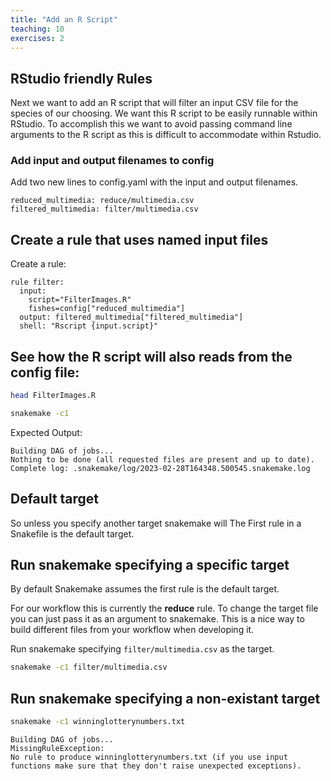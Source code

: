 ```yaml
---
title: "Add an R Script"
teaching: 10
exercises: 2
---
```



## RStudio friendly Rules
Next we want to add an R script that will filter an input CSV file for the species of our choosing.
We want this R script to be easily runnable within RStudio. To accomplish this we want to avoid 
passing command line arguments to the R script as this is difficult to accommodate within Rstudio.

### Add input and output filenames to config
Add two new lines to config.yaml with the input and output filenames.
```
reduced_multimedia: reduce/multimedia.csv
filtered_multimedia: filter/multimedia.csv
```

## Create a rule that uses named input files
Create a rule:
```
rule filter:
  input: 
    script="FilterImages.R"
    fishes=config["reduced_multimedia"]
  output: filtered_multimedia["filtered_multimedia"]
  shell: "Rscript {input.script}"
```

## See how the R script will also reads from the config file:
```bash
head FilterImages.R
```

```bash
snakemake -c1
```

Expected Output:
```output
Building DAG of jobs...
Nothing to be done (all requested files are present and up to date).
Complete log: .snakemake/log/2023-02-28T164348.500545.snakemake.log
```

## Default target
So unless you specify another target snakemake will 
The First rule in a Snakefile is the default target.

## Run snakemake specifying a specific target
By default Snakemake assumes the first rule is the default target.

For our workflow this is currently the __reduce__ rule.
To change the target file you can just pass it as an argument to snakemake.
This is a nice way to build different files from your workflow when developing it.

Run snakemake specifying `filter/multimedia.csv` as the target.
```bash
snakemake -c1 filter/multimedia.csv
```

## Run snakemake specifying a non-existant target
```bash
snakemake -c1 winninglotterynumbers.txt
```

```output
Building DAG of jobs...
MissingRuleException:
No rule to produce winninglotterynumbers.txt (if you use input functions make sure that they don't raise unexpected exceptions).
```

